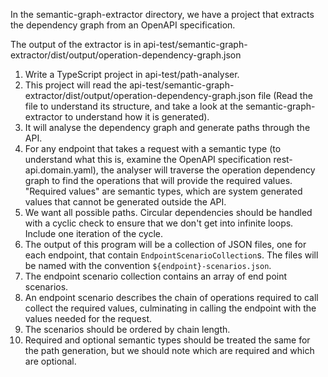 In the semantic-graph-extractor directory, we have a project that extracts the dependency graph from an OpenAPI specification.

The output of the extractor is in api-test/semantic-graph-extractor/dist/output/operation-dependency-graph.json

1. Write a TypeScript project in api-test/path-analyser.
2. This project will read the api-test/semantic-graph-extractor/dist/output/operation-dependency-graph.json file (Read the file to understand its structure, and take a look at the semantic-graph-extractor to understand how it is generated).
3. It will analyse the dependency graph and generate paths through the API. 
4. For any endpoint that takes a request with a semantic type (to understand what this is, examine the OpenAPI specification rest-api.domain.yaml), the analyser will traverse the operation dependency graph to find the operations that will provide the required values. "Required values" are semantic types, which are system generated values that cannot be generated outside the API. 
5.  We want all possible paths. Circular dependencies should be handled with a cyclic check to ensure that we don't get into infinite loops. Include one iteration of the cycle.
6. The output of this program will be a collection of JSON files, one for each endpoint, that contain `EndpointScenarioCollection`s. The files will be named with the convention `${endpoint}-scenarios.json`.
7. The endpoint scenario collection contains an array of end point scenarios.
8. An endpoint scenario describes the chain of operations required to call collect the required values, culminating in calling the endpoint with the values needed for the request. 
9. The scenarios should be ordered by chain length.
10. Required and optional semantic types should be treated the same for the path generation, but we should note which are required and which are optional.
